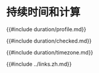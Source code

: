 # 持续时间和计算

{{#include duration/profile.md}}

{{#include duration/checked.md}}

{{#include duration/timezone.md}}

{{#include ../links.zh.md}}
